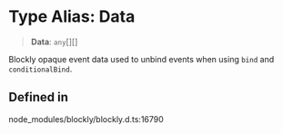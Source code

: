 # Type Alias: Data

> **Data**: `any`[][]

Blockly opaque event data used to unbind events when using
`bind` and `conditionalBind`.

## Defined in

node_modules/blockly/blockly.d.ts:16790
